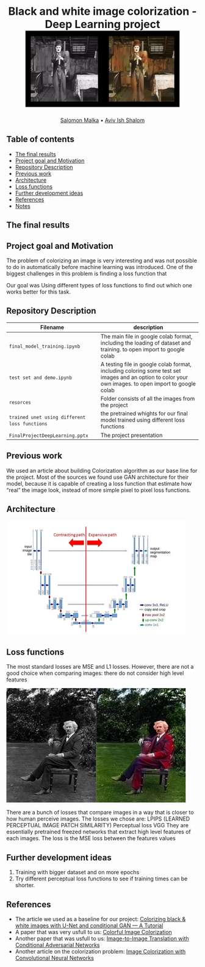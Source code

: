 <h1 align="center">
  <br>
Black and white image colorization -  Deep Learning project
  <br>
  <img src="https://github.com/SalomonMalka/Black-and-white-image-colorization/blob/main/Resources/charlie.gif" height="200">
</h1>
  <p align="center">
    <a href="https://github.com/SalomonMalka">Salomon Malka</a> •
    <a href="https://github.com/aviv21">Aviv Ish Shalom</a>
  </p>


## Table of contents
- [The final results](#The-final-results)
- [Project goal and Motivation](#Project-goal-and-Motivation)
- [Repository Description](#repository-description)
- [Previous work](#Previous-work)
- [Architecture](#Architecture)
- [Loss functions](#Loss-functions)
- [Further development ideas](#further-development-ideas)
- [References](#References)
- [Notes](#Notes)


## The final results


## Project goal and Motivation

The problem of colorizing an image is very interesting and was not possible to do in automatically before machine learning was introduced.
One of the biggest challenges in this problem is finding a loss function that

Our goal was Using different types of loss functions to find out which one works better for this task.


## Repository Description

| Filename                    | description                                                                                       |
| --------------------------- | ------------------------------------------------------------------------------------------------- |
| `final_model_training.ipynb` | The main file in google colab format, including the loading of dataset and training. to open import to google colab |
| `test set and demo.ipynb`    | A testing file in google colab format, including coloring some test set images and an option to color your own images. to open import to google colab                                                                    |
| `resorces `                      | Folder consists of all the images from the project                                                |
| `trained unet using different loss functions`           | the pretrained whights for our final model trained using different loss functions                                          |
| `FinalProjectDeepLearning.pptx`           | The project presentation                                        |


## Previous work
We used an article about building Colorization algorithm as our base line for the project. 
Most of the sources we found use GAN architecture for their model, because it is capable of creating a loss function that estimate how “real” the image look, instead of more simple pixel to pixel loss functions. 



## Architecture

  <img src="https://github.com/SalomonMalka/Black-and-white-image-colorization/blob/main/Resources/unet.png" height="300">
  <p align="center">

## Loss functions
The most standard losses are MSE and L1 losses. 
However, there are not a good choice when comparing images: there do not consider high level features

<img src="https://github.com/SalomonMalka/Black-and-white-image-colorization/blob/main/Resources/exemple_mse.png" height="300">
  <p align="center">


There are a bunch of losses that compare images in a way that is closer to how human perceive images. 
The losses we chose are:
LPIPS (LEARNED PERCEPTUAL IMAGE PATCH SIMILARITY)
Perceptual loss
VGG
They are essentially pretrained freezed networks that extract high level features of each images. The loss is the MSE loss between the features values



## Further development ideas

1. Training with bigger dataset and on more epochs
2. Try different perceptual loss functions to see if training times can be shorter.

## References

- The article we used as a baseline for our project: [Colorizing black & white images with U-Net and conditional GAN — A Tutorial
](https://towardsdatascience.com/colorizing-black-white-images-with-u-net-and-conditional-gan-a-tutorial-81b2df111cd8)
- A paper that was very usfull to us: [Colorful Image Colorization](https://arxiv.org/abs/1603.08511)
- Another paper that was usfull to us: [Image-to-Image Translation with Conditional Adversarial Networks](https://arxiv.org/abs/1611.07004)
- Another article on the colorization problem: [Image Colorization with Convolutional Neural Networks](https://lukemelas.github.io/image-colorization.html)


